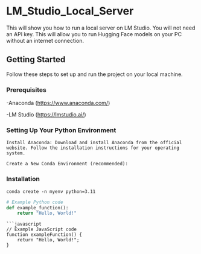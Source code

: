 # LM_Studio_Local_Server
This will show you how to run a local server on LM Studio.  You will not need an API key.  This will allow you to run Hugging Face models on your PC without an internet connection.
## Getting Started
Follow these steps to set up and run the project on your local machine.
### Prerequisites
-Anaconda (https://www.anaconda.com/)

-LM Studio (https://lmstudio.ai/)

### Setting Up Your Python Environment
    Install Anaconda: Download and install Anaconda from the official website. Follow the installation instructions for your operating system.
    
    Create a New Conda Environment (recommended):
### Installation
`conda create -n myenv python=3.11
`


```python
# Example Python code
def example_function():
    return "Hello, World!"
```

```
```javascript
// Example JavaScript code
function exampleFunction() {
    return "Hello, World!";
}
```

```


